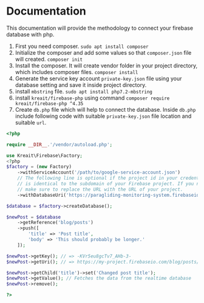 # Documentation

This documentation will provide the methodology to connect your firebase database with php.

1. First you need composer. `sudo apt install composer`
2. Initialize the composer and add some values so that `composer.json` file will created. `composer init`
3. Install the composer. It will create vendor folder in your project directory, which includes composer files. `composer install`
4. Generate the service key account `private-key.json` file using your database setting and save it inside project directory.
5. install `mbstring` file. `sudo apt install php7.2-mbstring`
6. install `kreait/firebase-php` using command `composer require kreait/firebase-php ^4.35`
7. Create `db.php` file which will help to connect the database. Inside `db.php` include following code with suitable `private-key.json` file location and suitable `url`.

```php
<?php

require __DIR__.'/vendor/autoload.php';

use Kreait\Firebase\Factory;
<?php
$factory = (new Factory)
    ->withServiceAccount('/path/to/google-service-account.json')
    // The following line is optional if the project id in your credentials file
    // is identical to the subdomain of your Firebase project. If you need it,
    // make sure to replace the URL with the URL of your project.
    ->withDatabaseUri('https://paragliding-monitoring-system.firebaseio.com/');

$database = $factory->createDatabase();

$newPost = $database
    ->getReference('blog/posts')
    ->push([
        'title' => 'Post title',
        'body' => 'This should probably be longer.'
    ]);

$newPost->getKey(); // => -KVr5eu8gcTv7_AHb-3-
$newPost->getUri(); // => https://my-project.firebaseio.com/blog/posts/-KVr5eu8gcTv7_AHb-3-

$newPost->getChild('title')->set('Changed post title');
$newPost->getValue(); // Fetches the data from the realtime database
$newPost->remove();

?>
```
